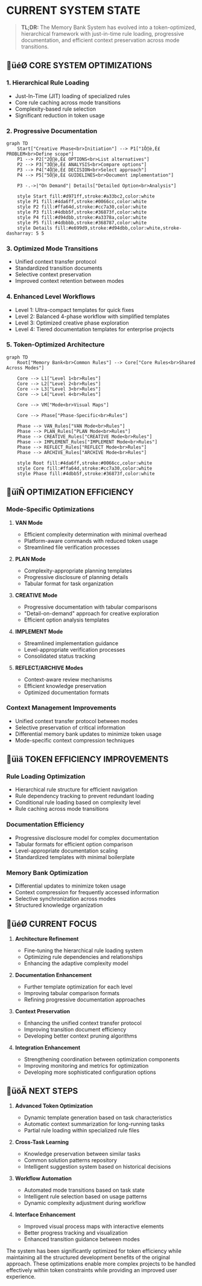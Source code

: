 # CURRENT SYSTEM STATE

> **TL;DR:** The Memory Bank System has evolved into a token-optimized, hierarchical framework with just-in-time rule loading, progressive documentation, and efficient context preservation across mode transitions.

## üéØ CORE SYSTEM OPTIMIZATIONS

### 1. Hierarchical Rule Loading
- Just-In-Time (JIT) loading of specialized rules
- Core rule caching across mode transitions
- Complexity-based rule selection
- Significant reduction in token usage

### 2. Progressive Documentation
```mermaid
graph TD
    Start["Creative Phase<br>Initiation"] --> P1["1Ô∏è‚É£ PROBLEM<br>Define scope"]
    P1 --> P2["2Ô∏è‚É£ OPTIONS<br>List alternatives"]
    P2 --> P3["3Ô∏è‚É£ ANALYSIS<br>Compare options"]
    P3 --> P4["4Ô∏è‚É£ DECISION<br>Select approach"]
    P4 --> P5["5Ô∏è‚É£ GUIDELINES<br>Document implementation"]
    
    P3 -.->|"On Demand"| Details["Detailed Option<br>Analysis"]
    
    style Start fill:#d971ff,stroke:#a33bc2,color:white
    style P1 fill:#4da6ff,stroke:#0066cc,color:white
    style P2 fill:#ffa64d,stroke:#cc7a30,color:white
    style P3 fill:#4dbb5f,stroke:#36873f,color:white
    style P4 fill:#d94dbb,stroke:#a3378a,color:white
    style P5 fill:#4dbbbb,stroke:#368787,color:white
    style Details fill:#e699d9,stroke:#d94dbb,color:white,stroke-dasharray: 5 5
```

### 3. Optimized Mode Transitions
- Unified context transfer protocol
- Standardized transition documents
- Selective context preservation
- Improved context retention between modes

### 4. Enhanced Level Workflows
- Level 1: Ultra-compact templates for quick fixes
- Level 2: Balanced 4-phase workflow with simplified templates
- Level 3: Optimized creative phase exploration
- Level 4: Tiered documentation templates for enterprise projects

### 5. Token-Optimized Architecture
```mermaid
graph TD
    Root["Memory Bank<br>Common Rules"] --> Core["Core Rules<br>Shared Across Modes"]
    
    Core --> L1["Level 1<br>Rules"]
    Core --> L2["Level 2<br>Rules"]
    Core --> L3["Level 3<br>Rules"]
    Core --> L4["Level 4<br>Rules"]
    
    Core --> VM["Mode<br>Visual Maps"]
    
    Core --> Phase["Phase-Specific<br>Rules"]
    
    Phase --> VAN_Rules["VAN Mode<br>Rules"]
    Phase --> PLAN_Rules["PLAN Mode<br>Rules"]
    Phase --> CREATIVE_Rules["CREATIVE Mode<br>Rules"]
    Phase --> IMPLEMENT_Rules["IMPLEMENT Mode<br>Rules"]
    Phase --> REFLECT_Rules["REFLECT Mode<br>Rules"]
    Phase --> ARCHIVE_Rules["ARCHIVE Mode<br>Rules"]
    
    style Root fill:#4da6ff,stroke:#0066cc,color:white
    style Core fill:#ffa64d,stroke:#cc7a30,color:white
    style Phase fill:#4dbb5f,stroke:#36873f,color:white
```

## üîÑ OPTIMIZATION EFFICIENCY

### Mode-Specific Optimizations
1. **VAN Mode**
   - Efficient complexity determination with minimal overhead
   - Platform-aware commands with reduced token usage
   - Streamlined file verification processes

2. **PLAN Mode**
   - Complexity-appropriate planning templates
   - Progressive disclosure of planning details
   - Tabular format for task organization

3. **CREATIVE Mode**
   - Progressive documentation with tabular comparisons
   - "Detail-on-demand" approach for creative exploration
   - Efficient option analysis templates

4. **IMPLEMENT Mode**
   - Streamlined implementation guidance
   - Level-appropriate verification processes
   - Consolidated status tracking

5. **REFLECT/ARCHIVE Modes**
   - Context-aware review mechanisms
   - Efficient knowledge preservation
   - Optimized documentation formats

### Context Management Improvements
- Unified context transfer protocol between modes
- Selective preservation of critical information
- Differential memory bank updates to minimize token usage
- Mode-specific context compression techniques

## üìä TOKEN EFFICIENCY IMPROVEMENTS

### Rule Loading Optimization
- Hierarchical rule structure for efficient navigation
- Rule dependency tracking to prevent redundant loading
- Conditional rule loading based on complexity level
- Rule caching across mode transitions

### Documentation Efficiency
- Progressive disclosure model for complex documentation
- Tabular formats for efficient option comparison
- Level-appropriate documentation scaling
- Standardized templates with minimal boilerplate

### Memory Bank Optimization
- Differential updates to minimize token usage
- Context compression for frequently accessed information
- Selective synchronization across modes
- Structured knowledge organization

## üéØ CURRENT FOCUS

1. **Architecture Refinement**
   - Fine-tuning the hierarchical rule loading system
   - Optimizing rule dependencies and relationships
   - Enhancing the adaptive complexity model

2. **Documentation Enhancement**
   - Further template optimization for each level
   - Improving tabular comparison formats
   - Refining progressive documentation approaches

3. **Context Preservation**
   - Enhancing the unified context transfer protocol
   - Improving transition document efficiency
   - Developing better context pruning algorithms

4. **Integration Enhancement**
   - Strengthening coordination between optimization components
   - Improving monitoring and metrics for optimization
   - Developing more sophisticated configuration options

## üöÄ NEXT STEPS

1. **Advanced Token Optimization**
   - Dynamic template generation based on task characteristics
   - Automatic context summarization for long-running tasks
   - Partial rule loading within specialized rule files

2. **Cross-Task Learning**
   - Knowledge preservation between similar tasks
   - Common solution patterns repository
   - Intelligent suggestion system based on historical decisions

3. **Workflow Automation**
   - Automated mode transitions based on task state
   - Intelligent rule selection based on usage patterns
   - Dynamic complexity adjustment during workflow

4. **Interface Enhancement**
   - Improved visual process maps with interactive elements
   - Better progress tracking and visualization
   - Enhanced transition guidance between modes

The system has been significantly optimized for token efficiency while maintaining all the structured development benefits of the original approach. These optimizations enable more complex projects to be handled effectively within token constraints while providing an improved user experience.